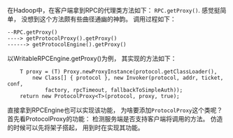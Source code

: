在Hadoop中，在客户端拿到RPC的代理类方法如下： `RPC.getProxy()`. 感觉挺简单， 没想到这个方法颇有些曲径通幽的神韵。
调用过程如下：
```
--RPC.getProxy()
----> getProtocolProxy().getProxy()
------> getProtocolEngine().getProxy()
```
以WritableRPCEngine.getProxy()为例， 其实现的方法如下：
```
    T proxy = (T) Proxy.newProxyInstance(protocol.getClassLoader(),
        new Class[] { protocol }, new Invoker(protocol, addr, ticket, conf,
            factory, rpcTimeout, fallbackToSimpleAuth));
    return new ProtocolProxy<T>(protocol, proxy, true);
```

直接拿到RPCEngine也可以实现该功能， 为啥要添加`ProtocolProxy`这个类呢？
首先看ProtocolProxy的功能： 检测服务端是否支持客户端将调用的方法。  仿造的时候可以先将架子搭起， 用到时在实现其功能。


